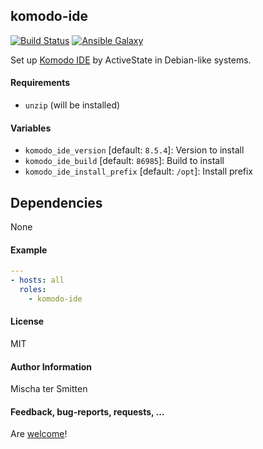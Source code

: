 ## komodo-ide

[![Build Status](https://travis-ci.org/Oefenweb/ansible-komodo-ide.svg?branch=master)](https://travis-ci.org/Oefenweb/ansible-komodo-ide)
[![Ansible Galaxy](http://img.shields.io/badge/ansible--galaxy-komodo--ide-blue.svg)](https://galaxy.ansible.com/Oefenweb/ansible-komodo-ide)

Set up [Komodo IDE](http://komodoide.com/) by ActiveState in Debian-like systems.

#### Requirements

* `unzip` (will be installed)

#### Variables

* `komodo_ide_version` [default: `8.5.4`]: Version to install
* `komodo_ide_build` [default: `86985`]: Build to install
* `komodo_ide_install_prefix` [default: `/opt`]: Install prefix

## Dependencies

None

#### Example

```yaml
---
- hosts: all
  roles:
    - komodo-ide
```

#### License

MIT

#### Author Information

Mischa ter Smitten

#### Feedback, bug-reports, requests, ...

Are [welcome](https://github.com/Oefenweb/ansible-komodo-ide/issues)!
